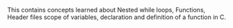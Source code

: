 This contains concepts learned about Nested while loops, Functions, Header files scope of variables, declaration and definition of a function in C.
